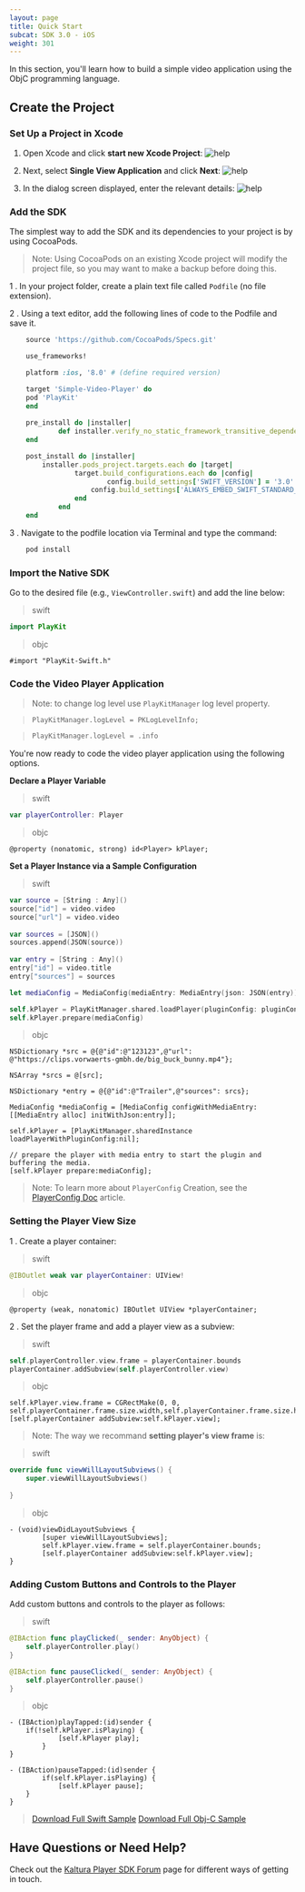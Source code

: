 ```yaml
---
layout: page
title: Quick Start
subcat: SDK 3.0 - iOS
weight: 301
---
```


In this section, you'll learn how to build a simple video application using the ObjC programming language.

## Create the Project  

### Set Up a Project in Xcode  

1. Open Xcode and click **start new Xcode Project**:
	![help](./v3-images/iOS/newProj.png) 

2. Next, select **Single View Application** and click **Next**:
	![help](./v3-images/iOS/singleView.png) 

3. In the dialog screen displayed, enter the relevant details:
	![help](./v3-images/iOS/projDetails.png) 


### Add the SDK

The simplest way to add the SDK and its dependencies to your project is by using CocoaPods.

>Note: Using CocoaPods on an existing Xcode project will modify the project file, so you may want to make a backup before doing this.

1 . In your project folder, create a plain text file called `Podfile` (no file extension).

2 . Using a text editor, add the following lines of code to the Podfile and save it.

```ruby
	source 'https://github.com/CocoaPods/Specs.git'

	use_frameworks!

	platform :ios, '8.0' # (define required version)

	target 'Simple-Video-Player' do
	pod 'PlayKit'
	end
	
	pre_install do |installer|
    		def installer.verify_no_static_framework_transitive_dependencies; end
	end

	post_install do |installer| 
   		installer.pods_project.targets.each do |target| 
        		target.build_configurations.each do |config| 
                		config.build_settings['SWIFT_VERSION'] = '3.0'
	        		config.build_settings['ALWAYS_EMBED_SWIFT_STANDARD_LIBRARIES'] = 'NO'
        		end 
    		end 
	end

```
	
3 . Navigate to the podfile location via Terminal and type the command:

```ruby
	pod install

```

### Import the Native SDK

Go to the desired file (e.g., `ViewController.swift`) and add the line below:

>swift

```swift
import PlayKit
```

>objc

```objc
#import "PlayKit-Swift.h"
```

### Code the Video Player Application  

>Note: to change log level use `PlayKitManager` log level property.

>```objc 
>PlayKitManager.logLevel = PKLogLevelInfo;
>```

>```swift 
>PlayKitManager.logLevel = .info 
>```

You're now ready to code the video player application using the following options.

**Declare a Player Variable**

>swift

```swift
var playerController: Player
```

>objc

```objc
@property (nonatomic, strong) id<Player> kPlayer;
```

**Set a Player Instance via a Sample Configuration**

>swift

```swift
var source = [String : Any]()
source["id"] = video.video
source["url"] = video.video
   
var sources = [JSON]()
sources.append(JSON(source))
        
var entry = [String : Any]()
entry["id"] = video.title
entry["sources"] = sources

let mediaConfig = MediaConfig(mediaEntry: MediaEntry(json: JSON(entry)))

self.kPlayer = PlayKitManager.shared.loadPlayer(pluginConfig: pluginConfig)
self.kPlayer.prepare(mediaConfig)
```

>objc

```objc
NSDictionary *src = @{@"id":@"123123",@"url": @"https://clips.vorwaerts-gmbh.de/big_buck_bunny.mp4"};

NSArray *srcs = @[src];

NSDictionary *entry = @{@"id":@"Trailer",@"sources": srcs};

MediaConfig *mediaConfig = [MediaConfig configWithMediaEntry:[[MediaEntry alloc] initWithJson:entry]];
    
self.kPlayer = [PlayKitManager.sharedInstance loadPlayerWithPluginConfig:nil];
    
// prepare the player with media entry to start the plugin and buffering the media.
[self.kPlayer prepare:mediaConfig];
```

>Note: To learn more about `PlayerConfig` Creation, see the [PlayerConfig Doc]() article.

### Setting the Player View Size  

1 . Create a player container: 

>swift

```swift
@IBOutlet weak var playerContainer: UIView!
```

>objc

```objc
@property (weak, nonatomic) IBOutlet UIView *playerContainer;
```

2 . Set the player frame and add a player view as a subview:

>swift

```swift
self.playerController.view.frame = playerContainer.bounds
playerContainer.addSubview(self.playerController.view)
```

>objc

```objc
self.kPlayer.view.frame = CGRectMake(0, 0, self.playerContainer.frame.size.width,self.playerContainer.frame.size.height);   
[self.playerContainer addSubview:self.kPlayer.view];
```

>Note: The way we recommand **setting player's view frame** is:

>swift

```swift
override func viewWillLayoutSubviews() {
	super.viewWillLayoutSubviews()
        
}
```

>objc

```objc
- (void)viewDidLayoutSubviews {
    	[super viewWillLayoutSubviews];
    	self.kPlayer.view.frame = self.playerContainer.bounds;
    	[self.playerContainer addSubview:self.kPlayer.view];
}
```

### Adding Custom Buttons and Controls to the Player  

Add custom buttons and controls to the player as follows:

>swift

```swift
@IBAction func playClicked(_ sender: AnyObject) {
    self.playerController.play()
}

@IBAction func pauseClicked(_ sender: AnyObject) {
    self.playerController.pause()
}
```

>objc

```objc
- (IBAction)playTapped:(id)sender {
	if(!self.kPlayer.isPlaying) {
        	[self.kPlayer play];
    	}
}

- (IBAction)pauseTapped:(id)sender {
    	if(self.kPlayer.isPlaying) {
        	[self.kPlayer pause];
	}
}
```

> [Download Full Swift Sample](https://github.com/kaltura/playkit-ios-samples/tree/master/PlayKitApp/PlayKitApp)
> [Download Full Obj-C Sample](https://github.com/kaltura/playkit-ios-samples/tree/master/PlayKitApp/ObjCSample)



## Have Questions or Need Help?  

Check out the [Kaltura Player SDK Forum](https://forum.kaltura.org/c/playkit) page for different ways of getting in touch.

